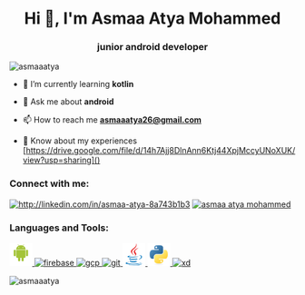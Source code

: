 <h1 align="center">Hi 👋, I'm Asmaa Atya Mohammed</h1>
<h3 align="center">junior android developer</h3>

<p align="left"> <img src="https://komarev.com/ghpvc/?username=asmaaatya&label=Profile%20views&color=0e75b6&style=flat" alt="asmaaatya" /> </p>

- 🌱 I’m currently learning **kotlin**

- 💬 Ask me about **android**

- 📫 How to reach me **asmaaatya26@gmail.com**

- 📄 Know about my experiences [https://drive.google.com/file/d/14h7Ajj8DlnAnn6Ktj44XpjMccyUNoXUK/view?usp=sharing]()

<h3 align="left">Connect with me:</h3>
<p align="left">
<a href="https://linkedin.com/in/http://linkedin.com/in/asmaa-atya-8a743b1b3" target="blank"><img align="center" src="https://raw.githubusercontent.com/rahuldkjain/github-profile-readme-generator/master/src/images/icons/Social/linked-in-alt.svg" alt="http://linkedin.com/in/asmaa-atya-8a743b1b3" height="30" width="40" /></a>
<a href="https://www.hackerrank.com/asmaa atya mohammed" target="blank"><img align="center" src="https://raw.githubusercontent.com/rahuldkjain/github-profile-readme-generator/master/src/images/icons/Social/hackerrank.svg" alt="asmaa atya mohammed" height="30" width="40" /></a>
</p>

<h3 align="left">Languages and Tools:</h3>
<p align="left"> <a href="https://developer.android.com" target="_blank" rel="noreferrer"> <img src="https://raw.githubusercontent.com/devicons/devicon/master/icons/android/android-original-wordmark.svg" alt="android" width="40" height="40"/> </a> <a href="https://firebase.google.com/" target="_blank" rel="noreferrer"> <img src="https://www.vectorlogo.zone/logos/firebase/firebase-icon.svg" alt="firebase" width="40" height="40"/> </a> <a href="https://cloud.google.com" target="_blank" rel="noreferrer"> <img src="https://www.vectorlogo.zone/logos/google_cloud/google_cloud-icon.svg" alt="gcp" width="40" height="40"/> </a> <a href="https://git-scm.com/" target="_blank" rel="noreferrer"> <img src="https://www.vectorlogo.zone/logos/git-scm/git-scm-icon.svg" alt="git" width="40" height="40"/> </a> <a href="https://www.java.com" target="_blank" rel="noreferrer"> <img src="https://raw.githubusercontent.com/devicons/devicon/master/icons/java/java-original.svg" alt="java" width="40" height="40"/> </a> <a href="https://www.python.org" target="_blank" rel="noreferrer"> <img src="https://raw.githubusercontent.com/devicons/devicon/master/icons/python/python-original.svg" alt="python" width="40" height="40"/> </a> <a href="https://www.adobe.com/products/xd.html" target="_blank" rel="noreferrer"> <img src="https://cdn.worldvectorlogo.com/logos/adobe-xd.svg" alt="xd" width="40" height="40"/> </a> </p>

<p><img align="center" src="https://github-readme-stats.vercel.app/api/top-langs?username=asmaaatya&show_icons=true&locale=en&layout=compact" alt="asmaaatya" /></p>
